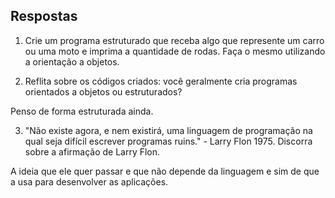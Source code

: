 ## Respostas 

1) Crie um programa estruturado que receba algo que represente um carro ou uma moto e imprima a quantidade de rodas. Faça o mesmo utilizando a orientação a objetos.


2) Reflita sobre os códigos criados: você geralmente cria programas orientados a objetos ou estruturados?

Penso de forma estruturada ainda.

3) "Não existe agora, e nem existirá, uma linguagem de programação na qual seja difícil escrever programas ruins." - Larry Flon 1975. Discorra sobre a afirmação de Larry Flon.

A ideia que ele quer passar e que não depende da linguagem e sim de que a usa para desenvolver as aplicações.
